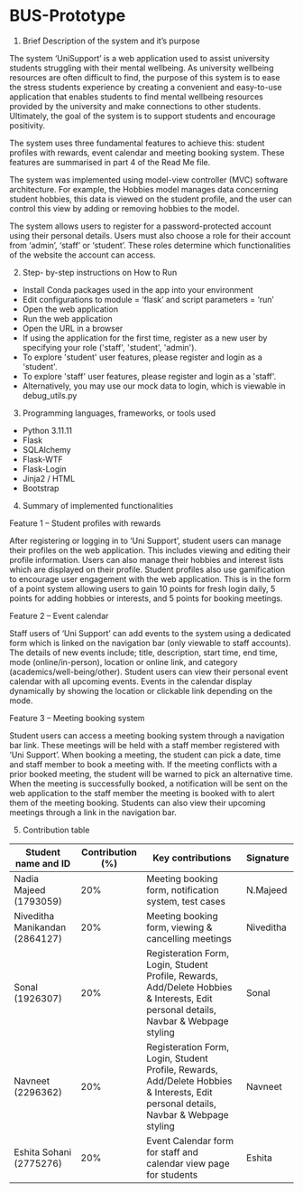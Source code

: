 # BUS-Prototype

1. Brief Description of the system and it’s purpose

The system ‘UniSupport’ is a web application used to assist university students struggling with their mental wellbeing. As university wellbeing resources are often difficult to find, the purpose of this system is to ease the stress students experience by creating a convenient and easy-to-use application that enables students to find mental wellbeing resources provided by the university and make connections to other students. Ultimately, the goal of the system is to support students and encourage positivity. 

The system uses three fundamental features to achieve this: student profiles with rewards, event calendar and meeting booking system. These features are summarised in part 4 of the Read Me file.   

The system was implemented using model-view controller (MVC) software architecture. For example, the Hobbies model manages data concerning student hobbies, this data is viewed on the student profile, and the user can control this view by adding or removing hobbies to the model.  

The system allows users to register for a password-protected account using their personal details. Users must also choose a role for their account from ‘admin’, ‘staff’ or ‘student’. These roles determine which functionalities of the website the account can access.  

2. Step- by-step instructions on How to Run 

  - Install Conda packages used in the app into your environment 
  - Edit configurations to module = ‘flask’ and script parameters = ‘run’ 
  - Open the web application
  - Run the web application
  - Open the URL in a browser
  - If using the application for the first time, register as a new user by specifying your role ('staff', 'student', 'admin').  
  - To explore 'student' user features, please register and login as a 'student'.
  - To explore 'staff' user features, please register and login as a 'staff'.
  - Alternatively, you may use our mock data to login, which is viewable in debug_utils.py
  

3. Programming languages, frameworks, or tools used 

  - Python 3.11.11
  - Flask
  - SQLAlchemy
  - Flask-WTF
  - Flask-Login
  - Jinja2 / HTML
  - Bootstrap

4. Summary of implemented functionalities 

Feature 1 – Student profiles with rewards  

After registering or logging in to ‘Uni Support’, student users can manage their profiles on the web application. This includes viewing and editing their profile information. Users can also manage their hobbies and interest lists which are displayed on their profile. Student profiles also use gamification to encourage user engagement with the web application. This is in the form of a point system allowing users to gain 10 points for fresh login daily, 5 points for adding hobbies or interests, and 5 points for booking meetings.  

Feature 2 – Event calendar  

Staff users of ‘Uni Support’ can add events to the system using a dedicated form which is linked on the navigation bar (only viewable to staff accounts). The details of new events include; title, description, start time, end time, mode (online/in-person), location or online link, and category (academics/well-being/other). Student users can view their personal event calendar with all upcoming events. Events in the calendar display dynamically by showing the location or clickable link depending on the mode.  

Feature 3 – Meeting booking system  

Student users can access a meeting booking system through a navigation bar link. These meetings will be held with a staff member registered with ‘Uni Support’. When booking a meeting, the student can pick a date, time and staff member to book a meeting with. If the meeting conflicts with a prior booked meeting, the student will be warned to pick an alternative time. When the meeting is successfully booked, a notification will be sent on the web application to the staff member the meeting is booked with to alert them of the meeting booking. Students can also view their upcoming meetings through a link in the navigation bar.  


5. Contribution table 

| Student name and ID  | Contribution (%) | Key contributions  | Signature |
| ------------- | ------------- | ------------- |------------- |
| Nadia Majeed (1793059)  | 20%  | Meeting booking form, notification system, test cases  |N.Majeed  |
| Niveditha Manikandan (2864127)  | 20% | Meeting booking form, viewing & cancelling meetings  |Niveditha |
| Sonal (1926307) | 20%  | Registeration Form, Login, Student Profile, Rewards, Add/Delete Hobbies & Interests, Edit personal details, Navbar & Webpage styling | Sonal |
| Navneet (2296362) | 20% | Registeration Form, Login, Student Profile, Rewards, Add/Delete Hobbies & Interests, Edit personal details, Navbar & Webpage styling | Navneet |
| Eshita Sohani (2775276)  |20% | Event Calendar form for staff and calendar view page for students  | Eshita |
